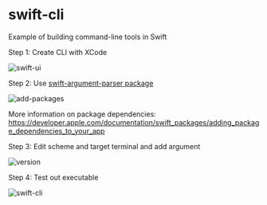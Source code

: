 # swift-cli
Example of building command-line tools in Swift

Step 1:  Create CLI with XCode

![swift-ui](https://user-images.githubusercontent.com/58792/148776386-8290449e-3a2e-474a-90cb-0ec506b35f02.png)

Step 2:  Use [swift-argument-parser package](https://github.com/apple/swift-argument-parser)

![add-packages](https://user-images.githubusercontent.com/58792/148778659-42a69e38-9dbe-452d-876f-4890fc77fa81.png)

More information on package dependencies:  https://developer.apple.com/documentation/swift_packages/adding_package_dependencies_to_your_app

Step 3:  Edit scheme and target terminal and add argument


![version](https://user-images.githubusercontent.com/58792/148784787-d2ed5910-2fca-4bc9-ba5a-49a8fb349c09.png)


Step 4:  Test out executable

![swift-cli](https://user-images.githubusercontent.com/58792/148785444-8be98cde-4a10-4665-bb94-5ac89d220d93.png)
